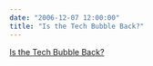 ```yaml
---
date: "2006-12-07 12:00:00"
title: "Is the Tech Bubble Back?"
---
```


[Is the Tech Bubble Back?](/lemire/blog/2006/12-07-is-the-tech-bubble-back)

